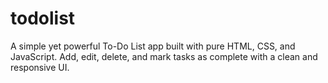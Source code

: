 # todolist
A simple yet powerful To-Do List app built with pure HTML, CSS, and JavaScript. Add, edit, delete, and mark tasks as complete with a clean and responsive UI.

